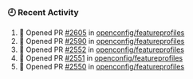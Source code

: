 ### 🕘 Recent Activity

<!--START_SECTION:activity-->
1. 💪 Opened PR [#2605](https://github.com/openconfig/featureprofiles/pull/2605) in [openconfig/featureprofiles](https://github.com/openconfig/featureprofiles)
2. 💪 Opened PR [#2590](https://github.com/openconfig/featureprofiles/pull/2590) in [openconfig/featureprofiles](https://github.com/openconfig/featureprofiles)
3. 💪 Opened PR [#2552](https://github.com/openconfig/featureprofiles/pull/2552) in [openconfig/featureprofiles](https://github.com/openconfig/featureprofiles)
4. 💪 Opened PR [#2551](https://github.com/openconfig/featureprofiles/pull/2551) in [openconfig/featureprofiles](https://github.com/openconfig/featureprofiles)
5. 💪 Opened PR [#2550](https://github.com/openconfig/featureprofiles/pull/2550) in [openconfig/featureprofiles](https://github.com/openconfig/featureprofiles)
<!--END_SECTION:activity-->
